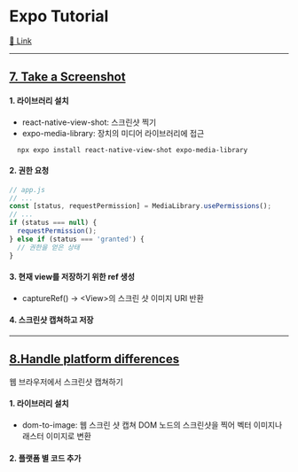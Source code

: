 # Expo Tutorial

[🔗 Link](https://docs.expo.dev/tutorial/introduction/)

---

## [7. Take a Screenshot](https://docs.expo.dev/tutorial/screenshot/)

#### 1. 라이브러리 설치

- react-native-view-shot: 스크린샷 찍기
- expo-media-library: 장치의 미디어 라이브러리에 접근

```
  npx expo install react-native-view-shot expo-media-library
```

#### 2. 권한 요청

```js
// app.js
// ...
const [status, requestPermission] = MediaLibrary.usePermissions();
// ...
if (status === null) {
  requestPermission();
} else if (status === 'granted') {
  // 권한을 얻은 상태
}
```

#### 3. 현재 view를 저장하기 위한 ref 생성

- captureRef() -> \<View\>의 스크린 샷 이미지 URI 반환

#### 4. 스크린샷 캡쳐하고 저장

---

## [8.Handle platform differences](https://docs.expo.dev/tutorial/platform-differences/)

웹 브라우저에서 스크린샷 캡쳐하기

#### 1. 라이브러리 설치

- dom-to-image: 웹 스크린 샷 캡쳐
  DOM 노드의 스크린샷을 찍어 벡터 이미지나 래스터 이미지로 변환

#### 2. 플랫폼 별 코드 추가
